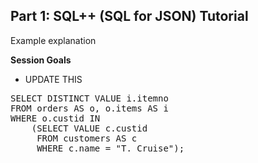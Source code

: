 ## <b>Part 1: SQL++ (SQL for JSON) Tutorial </b>

Example explanation

<b>Session Goals</b>

* UPDATE THIS

<pre id="example">
SELECT DISTINCT VALUE i.itemno
FROM orders AS o, o.items AS i
WHERE o.custid IN
    (SELECT VALUE c.custid
     FROM customers AS c
     WHERE c.name = "T. Cruise");
</pre>
